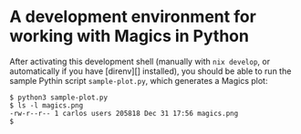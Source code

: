 # A development environment for working with Magics in Python

After activating this development shell (manually with `nix develop`,
or automatically if you have [direnv][] installed), you should be able
to run the sample Pythin script `sample-plot.py`, which generates a Magics plot:

```
$ python3 sample-plot.py
$ ls -l magics.png 
-rw-r--r-- 1 carlos users 205818 Dec 31 17:56 magics.png
$
```

